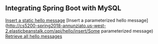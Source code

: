 ## Integrating Spring Boot with MySQL
[Insert a static hello message](http://cs5200-spring2018-annunziato.us-west-2.elasticbeanstalk.com/api/hello/insert)
[Insert a parameterized hello message](http://cs5200-spring2018-annunziato.us-west-2.elasticbeanstalk.com/api/hello/insert/Some parameterized message)
[Retrieve all hello messages](http://cs5200-spring2018-annunziato.us-west-2.elasticbeanstalk.com/api/hello/select/all)
